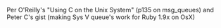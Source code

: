 
Per O'Reilly's "Using C on the Unix System" (p135 on msg_queues)
and Peter C's gist (making Sys V queue's work for Ruby 1.9x on OsX)
